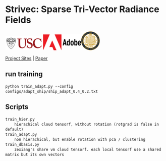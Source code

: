 # Strivec: Sparse Tri-Vector Radiance Fields
<img src="image/USC-Logos.png" width=120px /><img src="./image/Adobe-Logos.png" width=120px /><img src="./image/ucsd_logo.png" width=60px />

[Project Sites](https://github.com/Zerg-Overmind/Strivec/)
 | [Paper](https://github.com/Zerg-Overmind/Strivec/)

## run training
```
python train_adapt.py --config configs/adapt_ship/ship_adapt_0.4_0.2.txt
```
## Scripts
```
train_hier.py 
    hierachical cloud tensorf, without rotation (rotgrad is false in default)
train_adapt.py 
    non hierachical, but enable rotation with pca / clustering
train_dbasis.py 
    zexiang's share vm cloud tensorf. each local tensorf use a shared matrix but its own vectors
```
